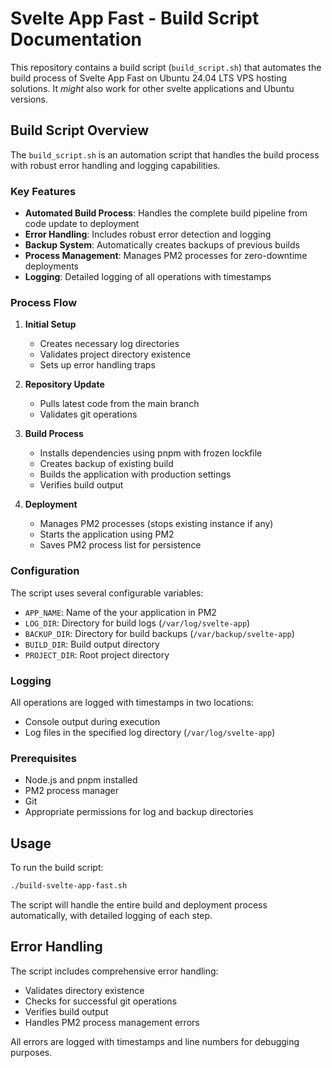 # Svelte App Fast - Build Script Documentation

This repository contains a build script (`build_script.sh`) that automates the build process of Svelte App Fast on Ubuntu 24.04 LTS VPS hosting solutions. It _might_ also work for other svelte applications and Ubuntu versions.

## Build Script Overview

The `build_script.sh` is an automation script that handles the build process with robust error handling and logging capabilities.

### Key Features

- **Automated Build Process**: Handles the complete build pipeline from code update to deployment
- **Error Handling**: Includes robust error detection and logging
- **Backup System**: Automatically creates backups of previous builds
- **Process Management**: Manages PM2 processes for zero-downtime deployments
- **Logging**: Detailed logging of all operations with timestamps

### Process Flow

1. **Initial Setup**

   - Creates necessary log directories
   - Validates project directory existence
   - Sets up error handling traps

2. **Repository Update**

   - Pulls latest code from the main branch
   - Validates git operations

3. **Build Process**

   - Installs dependencies using pnpm with frozen lockfile
   - Creates backup of existing build
   - Builds the application with production settings
   - Verifies build output

4. **Deployment**
   - Manages PM2 processes (stops existing instance if any)
   - Starts the application using PM2
   - Saves PM2 process list for persistence

### Configuration

The script uses several configurable variables:

- `APP_NAME`: Name of the your application in PM2
- `LOG_DIR`: Directory for build logs (`/var/log/svelte-app`)
- `BACKUP_DIR`: Directory for build backups (`/var/backup/svelte-app`)
- `BUILD_DIR`: Build output directory
- `PROJECT_DIR`: Root project directory

### Logging

All operations are logged with timestamps in two locations:

- Console output during execution
- Log files in the specified log directory (`/var/log/svelte-app`)

### Prerequisites

- Node.js and pnpm installed
- PM2 process manager
- Git
- Appropriate permissions for log and backup directories

## Usage

To run the build script:

```bash
./build-svelte-app-fast.sh
```

The script will handle the entire build and deployment process automatically, with detailed logging of each step.

## Error Handling

The script includes comprehensive error handling:

- Validates directory existence
- Checks for successful git operations
- Verifies build output
- Handles PM2 process management errors

All errors are logged with timestamps and line numbers for debugging purposes.
